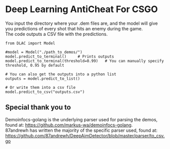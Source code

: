 # Deep Learning AntiCheat For CSGO
You input the directory where your .dem files are, and the model will give you predictions of every shot that hits an enemy during the game.  
The code outputs a CSV file with the predictions.

```
from DLAC import Model

#model = Model("./path_to_demos/")
model.predict_to_terminal()     # Prints outputs
model.predict_to_terminal(threshold=0.99)   # You can manually specify threshold, 0.95 by default

# You can also get the outputs into a python list
outputs = model.predict_to_list()

# Or write them into a csv file
model.predict_to_csv("outputs.csv")
```

## Special thank you to
Demoinfocs-golang is the underlying parser used for parsing the demos, found at: https://github.com/markus-wa/demoinfocs-golang.  
87andrewh has written the majority of the specific parser used, found at: https://github.com/87andrewh/DeepAimDetector/blob/master/parser/to_csv.go